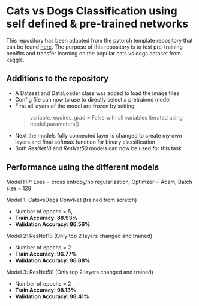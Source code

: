 # Cats vs Dogs Classification using self defined & pre-trained networks

This repository has been adapted from the pytorch template repository that can be found [here](https://github.com/victoresque/pytorch-template).
The purpose of this repository is to test pre-training benifits and transfer learning on the popular cats vs dogs dataset from kaggle.

## Additions to the repository

- A Dataset and DataLoader class was added to load the image files
- Config file can now to use to directly select a pretrained model
- First all layers of the model are frozen by setting
    > variable.requires_grad = False with all variables iterated using model.parameters()
- Next the models fully connected layer is changed to create my own layers and final softmax function for binary classification
- Both *ResNet18* and *ResNet50* models can now be used for this task

## Performance using the different models
Model HP: Loss = cross entropy/no regularization, Optimzer = Adam, Batch size = 128

Model 1: CatsvsDogs ConvNet (trained from scratch) 
 - Number of epochs = 5, 
 - **Train Accuracy: 88.93%**
 - **Validation Accuracy: 86.56%**

Model 2: ResNet18 (Only top 2 layers changed and trained) 
 - Number of epochs = 2
 - **Train Accuracy: 96.77%**
 - **Validation Accuracy: 96.88%**

Model 3: ResNet50 (Only top 2 layers changed and trained) 
 - Number of epochs = 2
 - **Train Accuracy: 98.13%**
 - **Validation Accuracy: 98.41%**
